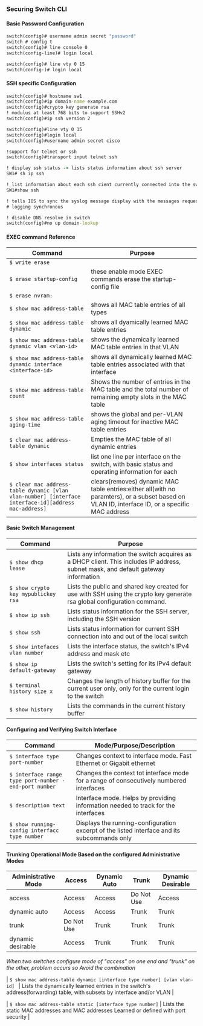 ### Securing Switch CLI 
 
#### Basic Password Configuration 
```bat
switch(config)# username admin secret "password"
switch # config t
switch(config)# line console 0
switch(config-line)# login local

switch(config)# line vty 0 15 
switch(config-)# login local
```
#### SSH specific Configuration
```bat
switch(config)# hostname sw1
switch(config)#ip domain-name example.com
switch(config)#crypto key generate rsa 
! modulus at least 768 bits to support SSHv2
switch(config)#ip ssh version 2

switch(config)#line vty 0 15
switch(config)#login local
switch(config)#username admin secret cisco

!support for telnet or ssh 
switch(config)#transport input telnet ssh

! display ssh status -> lists status information about ssh server 
SW1# sh ip ssh 

! list information about each ssh cient currently connected into the switch
SW1#show ssh 

! tells IOS to sync the syslog message display with the messages requested using show command 
# logging synchronous 

! disable DNS resolve in switch 
switch(config)#no up domain-lookup 
```

#### EXEC command Reference 
| Command  | Purpose |
| ---------|---------|
| `$ write erase` 
| `$ erase startup-config ` | these enable mode EXEC commands erase the startup-config file | 
| `$ erase nvram:` 
| `$ show mac address-table ` | shows all MAC table entries of all types |
| `$ show mac address-table dynamic ` | shows all dyamically learned MAC table entries |
| `$ show mac address-table dynamic vlan <vlan-id> ` | shows the dynamically learned MAC table entries in that VLAN | 
| `$ show mac address-table dynamic interface <interface-id> ` | shows all dynamically learned MAC table entries associated with that interface | 
| `$ show mac address-table count ` | Shows the number of entries in the MAC table and the total number of remaining empty slots in the MAC table |
| `$ show mac address-table aging-time ` | shows the global and per-VLAN aging timeout for inactive MAC table entries |
| `$ clear mac address-table dynamic` | Empties the MAC table of all dynamic entries |
| `$ show interfaces status` | list one line per interface on the switch, with basic status and operating information for each |
| `$ clear mac address-table dynamic [vlan vlan-number] [interface interface-id][address mac-address]` | clears(removes) dynamic MAC table entries:either all(with no paramters), or a subset based on VLAN ID, interface ID, or a specific MAC address |


#### Basic Switch Management 
| Command  | Purpose |
| ---------|---------|
| `$ show dhcp lease ` | Lists any information the switch acquires as a DHCP client. This includes  IP address, subnet mask, and default gateway information |
| `$ show crypto key mypublickey rsa` | Lists the public and shared key created for use with SSH using the crypto key generate rsa global configuration command. |
| `$ show ip ssh ` | Lists status information for the SSH server, including the SSH version |
| `$ show ssh ` | Lists status information for current SSH connection into and out of the local switch |
| `$ show intefaces vlan number ` | Lists the interface status, the switch's IPv4 address and mask etc |
| `$ show ip default-gateway` | Lists the switch's setting for its IPv4 default gateway |
| `$ terminal history size x` | Changes the length of history buffer for the current user only, only for the current login to the switch |
| `$ show history  `| Lists the commands in the current history buffer | 


#### Configuring and Verifying Switch Interface 
| Command | Mode/Purpose/Description |
|---------|--------------------------|
| `$ interface type port-number ` | Changes context to interface mode. Fast Ethernet or Gigabit ethernet | 
| `$ interface range type port-number - end-port number ` | Changes the context tot interface mode for a range of consecutively numbered interfaces |
| `$ description text  `| Interface mode. Helps by providing information needed to track for the interfaces | 
| `$ show running-config interfacc type number ` | Displays the running-configuration excerpt of the listed interface and its subcommands only |


#### Trunking Operational Mode Based on the configured Administrative Modes 
| Administrative Mode  | Access  | Dynamic Auto | Trunk | Dynamic Desirable |
| ---------|---------|-----------|---------|----------|
|access | Access | Access | Do Not Use | Access |
|dynamic auto | Access | Access | Trunk | Trunk |
|trunk | Do Not Use | Trunk | Trunk | Trunk |
|dynamic desirable | Access | Trunk | Trunk | Trunk| 
*When two switches configure mode of "access" on one end and "trunk" on the other, problem occurs so Avoid the combination*

| `$ show mac address-table dynamic [interface type number] [vlan vlan-id] ` | Lists the dynamically learned entries in the switch's address(forwarding) table, with subsets by interface and/or VLAN |

| `$ show mac address-table static [interface type number]` | Lists the static MAC addresses and MAC addresses Learned or defined with port security  |